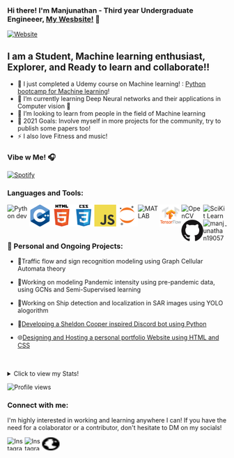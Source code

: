 ### Hi there! I'm Manjunathan - Third year Undergraduate Engineeer, [My Wesbsite!][website] 👋

[![Website](https://img.shields.io/website?style=for-the-badge&up_message=Online&url=https%3A%2F%2Fmanjunathan.me)](https://manjunathan.me)


## I am a Student, Machine learning enthusiast, Explorer, and Ready to learn and collaborate!!

- 🔭 I just completed a Udemy course on Machine learning! : [Python bootcamp for Machine learning][course]!
- 🌱 I’m currently learning Deep Neural networks and their applications in Computer vision 🤣
- 👯 I’m looking to learn from people in the field of Machine learning
- 🥅 2021 Goals: Involve myself in more projects for the community, try to publish some papers too!
- ⚡ I also love Fitness and music!

### Vibe w Me! 🎧


[![Spotify](https://novatorem-codingbad02.vercel.app/api/spotify)](https://open.spotify.com/user/31h52v5cyy2ej5ave6qf4rqncb3a)



### Languages and Tools:

<img align="left" alt="Python dev" width="50px" src="https://media.giphy.com/media/LMt9638dO8dftAjtco/giphy.gif" />

<img align="left" alt="C++" width="50px" src="https://raw.githubusercontent.com/github/explore/80688e429a7d4ef2fca1e82350fe8e3517d3494d/topics/cpp/cpp.png" />

<img align="left" alt="HTML5" width="50px" src="https://raw.githubusercontent.com/github/explore/80688e429a7d4ef2fca1e82350fe8e3517d3494d/topics/html/html.png" />

<img align="left" alt="CSS3" width="50px" src="https://raw.githubusercontent.com/github/explore/80688e429a7d4ef2fca1e82350fe8e3517d3494d/topics/css/css.png" />

<img align="left" alt="JavaScript" width="50px" src="https://raw.githubusercontent.com/github/explore/80688e429a7d4ef2fca1e82350fe8e3517d3494d/topics/javascript/javascript.png" />

<img align="left" alt="Jupyter Notebook" width="50px" src="https://raw.githubusercontent.com/github/explore/80688e429a7d4ef2fca1e82350fe8e3517d3494d/topics/jupyter-notebook/jupyter-notebook.png" />

<img align="left" alt="MATLAB" width="50px" src="https://upload.wikimedia.org/wikipedia/commons/2/21/Matlab_Logo.png" />

<img align="left" alt="Tensorflow" width="50px" src="https://raw.githubusercontent.com/github/explore/80688e429a7d4ef2fca1e82350fe8e3517d3494d/topics/tensorflow/tensorflow.png" />

<img align="left" alt="OpenCV" width="50px" src="https://www.vectorlogo.zone/logos/opencv/opencv-icon.svg" />

<img align="left" alt="SciKit Learn" width="50px" src="https://upload.wikimedia.org/wikipedia/commons/0/05/Scikit_learn_logo_small.svg" />


<img align="left" alt="GitHub" width="50px" src="https://raw.githubusercontent.com/github/explore/78df643247d429f6cc873026c0622819ad797942/topics/github/github.png" />

<a href="https://www.hackerrank.com/manjunathan19057" target="blank"><img align="left" src="https://raw.githubusercontent.com/rahuldkjain/github-profile-readme-generator/master/src/images/icons/Social/hackerrank.svg" alt="manjunathan19057"  width="50px" /></a>


<br />
<br />

---

### 📕 Personal and Ongoing Projects:

<!-- PROJECT-LIST:START -->
- 🚗Traffic flow and sign recognition modeling using Graph Cellular Automata theory

- 🦠Working on modeling Pandemic intensity using pre-pandemic data, using GCNs and Semi-Supervised learning

- 🚢Working on Ship detection and localization in SAR images using YOLO alogorithm

- 🚀[Developing a Sheldon Cooper inspired Discord bot using Python ](https://github.com/CodingBad02/SheldonBot)

- 🌐[Designing and Hosting a personal portfolio Website using HTML and CSS](https://github.com/CodingBad02/personalsite)


<!-- PROJECT-LIST:END -->
<br />
<br />

<details>
<summary> Click to view my Stats! </summary>

<p><img align="center" src="https://github-readme-stats.vercel.app/api/top-langs?username=codingbad02&show_icons=true&locale=en&layout=compact" alt="codingbad02" /></p>

<p>&nbsp;<img align="center" src="https://github-readme-stats.vercel.app/api?username=codingbad02&show_icons=true&locale=en" alt="codingbad02" /></p>

</details>

![Profile views](https://komarev.com/ghpvc/?username=CodingBad02&style=flat-square)


### Connect with me:

I'm highly interested in working and learning anywhere I can! If you have the need for a colaborator or a contributor, don't hesitate to DM on my socials!


<a href="https://www.instagram.com/mannjjuuuu/?hl=en" target="blank"><img align="left" src="https://cdn.jsdelivr.net/npm/simple-icons@v3/icons/instagram.svg" alt="Instagram: mannjjuuuu" height="30" width="40" /></a>

<a href="https://www.linkedin.com/in/manjunathan-r-06396b1b7/" target="blank"><img align="left" src="https://cdn.jsdelivr.net/npm/simple-icons@v3/icons/linkedin.svg" alt="Instagram: Linkedin:Manjunathan" height="30" width="40" /></a>

<a href="https://manjunathan.me" target="blank"><img align="left" src="https://raw.githubusercontent.com/iconic/open-iconic/master/svg/globe.svg" alt="Instagram: mannjjuuuu" height="30" width="40" /></a>

<br />

[website]: https://manjunathan.me
[course]: https://www.udemy.com/certificate/UC-b6fe2152-6257-4fc0-9a9f-aa07de5ab76c/
[instagram]: https://www.instagram.com/mannjjuuuu/?hl=en
[linkedin]: https://www.linkedin.com/in/manjunathan-r-06396b1b7/
